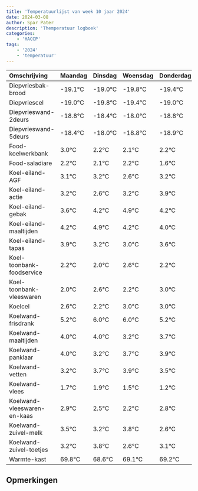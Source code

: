 ```yaml
---
title: 'Temperatuurlijst van week 10 jaar 2024'
date: 2024-03-08
author: Spar Pater
description: 'Themperatuur logboek'
categories:
    - 'HACCP'
tags:
    - '2024'
    - 'temperatuur'
---
```

|Omschrijving|Maandag|Dinsdag|Woensdag|Donderdag|Vrijdag|Zaterdag|Zondag|
|:---|:---|:---|:---|:---|:---|:---|:---|
|Diepvriesbak-brood|-19.1°C|-19.0°C|-19.8°C|-19.4°C|-19.0°C| | |
|Diepvriescel|-19.0°C|-19.8°C|-19.4°C|-19.0°C|-19.8°C| | |
|Diepvrieswand-2deurs|-18.8°C|-18.4°C|-18.0°C|-18.8°C|-18.9°C| | |
|Diepvrieswand-5deurs|-18.4°C|-18.0°C|-18.8°C|-18.9°C|-18.8°C| | |
|Food-koelwerkbank|3.0°C|2.2°C|2.1°C|2.2°C|1.6°C| | |
|Food-saladiare|2.2°C|2.1°C|2.2°C|1.6°C|2.2°C| | |
|Koel-eiland-AGF|3.1°C|3.2°C|2.6°C|3.2°C|3.9°C| | |
|Koel-eiland-actie|3.2°C|2.6°C|3.2°C|3.9°C|3.2°C| | |
|Koel-eiland-gebak|3.6°C|4.2°C|4.9°C|4.2°C|4.0°C| | |
|Koel-eiland-maaltijden|4.2°C|4.9°C|4.2°C|4.0°C|4.6°C| | |
|Koel-eiland-tapas|3.9°C|3.2°C|3.0°C|3.6°C|3.2°C| | |
|Koel-toonbank-foodservice|2.2°C|2.0°C|2.6°C|2.2°C|3.0°C| | |
|Koel-toonbank-vleeswaren|2.0°C|2.6°C|2.2°C|3.0°C|3.0°C| | |
|Koelcel|2.6°C|2.2°C|3.0°C|3.0°C|2.2°C| | |
|Koelwand-frisdrank|5.2°C|6.0°C|6.0°C|5.2°C|5.7°C| | |
|Koelwand-maaltijden|4.0°C|4.0°C|3.2°C|3.7°C|3.9°C| | |
|Koelwand-panklaar|4.0°C|3.2°C|3.7°C|3.9°C|3.5°C| | |
|Koelwand-vetten|3.2°C|3.7°C|3.9°C|3.5°C|3.2°C| | |
|Koelwand-vlees|1.7°C|1.9°C|1.5°C|1.2°C|1.8°C| | |
|Koelwand-vleeswaren-en-kaas|2.9°C|2.5°C|2.2°C|2.8°C|1.6°C| | |
|Koelwand-zuivel-melk|3.5°C|3.2°C|3.8°C|2.6°C|3.1°C| | |
|Koelwand-zuivel-toetjes|3.2°C|3.8°C|2.6°C|3.1°C|3.2°C| | |
|Warmte-kast|69.8°C|68.6°C|69.1°C|69.2°C|68.9°C| | |

## Opmerkingen


